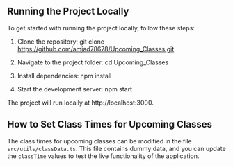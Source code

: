 ## Running the Project Locally

To get started with running the project locally, follow these steps:

1. Clone the repository:
   git clone https://github.com/amjad78678/Upcoming_Classes.git

2. Navigate to the project folder:
   cd Upcoming_Classes

3. Install dependencies:
   npm install

4. Start the development server:
   npm start

The project will run locally at http://localhost:3000.

## How to Set Class Times for Upcoming Classes

The class times for upcoming classes can be modified in the file `src/utils/classData.ts`. This file contains dummy data, and you can update the `classTime` values to test the live functionality of the application.
